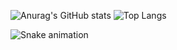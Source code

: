 ![Anurag's GitHub stats](https://github-readme-stats.vercel.app/api?username=HarlanHeilman&show_icons=true&theme=catppuccin_mocha&hide=stars&hide_title=true)
![Top Langs](https://github-readme-stats.vercel.app/api/top-langs/?username=HarlanHeilman&layout=compact&theme=catppuccin_mocha&hide=roff&size_weight=0&count_weight=1)

![Snake animation](https://github.com/HarlanHeilman/HarlanHeilman/blob/output/github-contribution-grid-snake.svg)
